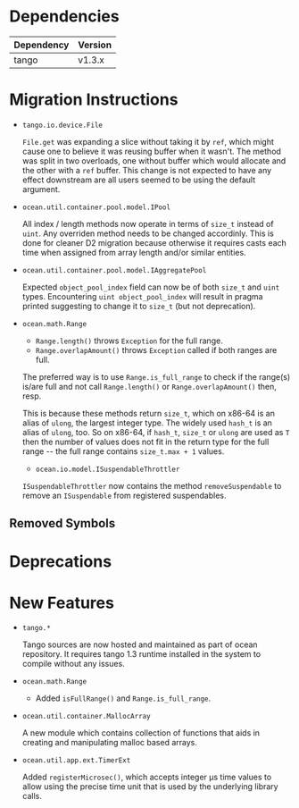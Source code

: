 Dependencies
============

Dependency | Version
-----------|---------
tango      | v1.3.x

Migration Instructions
======================

* `tango.io.device.File`

  `File.get` was expanding a slice without taking it by `ref`, which might cause one
  to believe it was reusing buffer when it wasn't. The method was split in two overloads,
  one without buffer which would allocate and the other with a `ref` buffer. This change
  is not expected to have any effect downstream are all users seemed to be using the default
  argument.

* `ocean.util.container.pool.model.IPool`

  All index / length methods now operate in terms of `size_t` instead of `uint`.
  Any overriden method needs to be changed accordinly. This is done for cleaner D2
  migration because otherwise it requires casts each time when assigned from
  array length and/or similar entities.

* `ocean.util.container.pool.model.IAggregatePool`

  Expected `object_pool_index` field can now be of both `size_t` and `uint`
  types. Encountering `uint object_pool_index` will result in pragma printed
  suggesting to change it to `size_t` (but not deprecation).

* `ocean.math.Range`

  - `Range.length()` throws `Exception` for the full range.
  - `Range.overlapAmount()` throws `Exception` called if both ranges are full.

  The preferred way is to use `Range.is_full_range` to check if the range(s)
  is/are full and not call `Range.length()` or `Range.overlapAmount()` then,
  resp.

  This is because these methods return `size_t`, which on x86-64 is an alias of
  `ulong`, the largest integer type. The widely used `hash_t` is an alias of
  `ulong`, too. So on x86-64, if `hash_t`, `size_t` or `ulong` are used as `T`
  then the number of values does not fit in the return type for the full range
  -- the full range contains `size_t.max + 1` values.
  
  * `ocean.io.model.ISuspendableThrottler`

  `ISuspendableThrottler` now contains the method `removeSuspendable` to remove an
  `ISuspendable` from registered suspendables.

Removed Symbols
---------------

Deprecations
============

New Features
============

* `tango.*`

  Tango sources are now hosted and maintained as part of ocean repository.
  It requires tango 1.3 runtime installed in the system to compile without
  any issues.

* `ocean.math.Range`

  - Added `isFullRange()` and `Range.is_full_range`.

* `ocean.util.container.MallocArray`

  A new module which contains collection of functions that aids in creating
  and manipulating malloc based arrays.

* `ocean.util.app.ext.TimerExt`

  Added `registerMicrosec()`, which accepts integer µs time values to allow
  using the precise time unit that is used by the underlying library calls.
